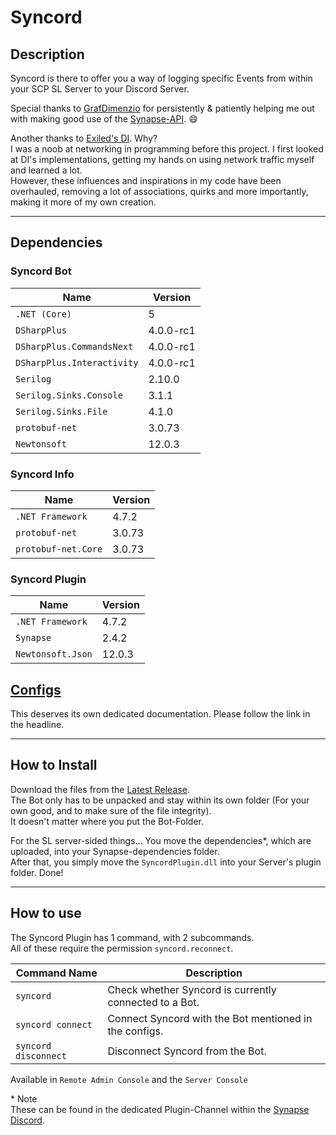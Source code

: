 # Syncord

## Description

Syncord is there to offer you a way of logging specific Events from within your SCP SL Server to your Discord Server.  

Special thanks to [GrafDimenzio](https://github.com/GrafDimenzio) for persistently & patiently helping me out with making good use of the [Synapse-API](https://github.com/SynapseSL/Synapse/). 😄

Another thanks to [Exiled's DI](https://github.com/galaxy119/DiscordIntegration/). Why?  
I was a noob at networking in programming before this project. I first looked at DI's implementations, getting my hands on using network traffic myself and learned a lot.  
However, these influences and inspirations in my code have been overhauled, removing a lot of associations, quirks and more importantly, making it more of my own creation.  

---
## Dependencies

### Syncord Bot
Name  | Version 
------------ | ------------ 
`.NET (Core)` | 5 
`DSharpPlus` | 4.0.0-rc1 
`DSharpPlus.CommandsNext` | 4.0.0-rc1  
`DSharpPlus.Interactivity` | 4.0.0-rc1  
`Serilog` | 2.10.0 
`Serilog.Sinks.Console` | 3.1.1 
`Serilog.Sinks.File` | 4.1.0 
`protobuf-net` | 3.0.73 
`Newtonsoft` | 12.0.3 

### Syncord Info
Name  | Version 
------------ | ------------ 
`.NET Framework` | 4.7.2 
`protobuf-net` | 3.0.73 
`protobuf-net.Core` | 3.0.73

### Syncord Plugin
Name  | Version 
------------ | ------------ 
`.NET Framework` | 4.7.2 
`Synapse` | 2.4.2 
`Newtonsoft.Json` | 12.0.3 

## [Configs](Configs.md)

This deserves its own dedicated documentation. Please follow the link in the headline.

---

## How to Install

Download the files from the [Latest Release](https://github.com/AlmightyLks/Syncord/releases).  
The Bot only has to be unpacked and stay within its own folder (For your own good, and to make sure of the file integrity).  
It doesn't matter where you put the Bot-Folder.  

For the SL server-sided things... 
You move the dependencies\*, which are uploaded, into your Synapse-dependencies folder.  
After that, you simply move the `SyncordPlugin.dll` into your Server's plugin folder. Done!

---

## How to use

The Syncord Plugin has 1 command, with 2 subcommands.  
All of these require the permission `syncord.reconnect`.  

Command Name  | Description 
------------ | ------------ 
`syncord` | Check whether Syncord is currently connected to a Bot.
`syncord connect` | Connect Syncord with the Bot mentioned in the configs.
`syncord disconnect` | Disconnect Syncord from the Bot.

Available in  `Remote Admin Console` and the `Server Console`

\* Note  
These can be found in the dedicated Plugin-Channel within the [Synapse Discord](https://discord.gg/HWW6s8ggxT).
